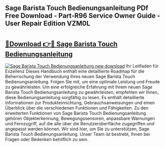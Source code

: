 ## Sage Barista Touch Bedienungsanleitung PDf Free Download - Part-R96 Service Owner Guide - User Repair Edition VZM0L

# <h2><a href="http://df5bo6j.blite.top/?on=Sage+Barista+Touch+Bedienungsanleitung">🔗Download 👉🔴 Sage Barista Touch Bedienungsanleitung</a></h2>

[![Sage Barista Touch Bedienungsanleitung new download](https://i.imgur.com/lujVjoI.png)](http://df5bo6j.blite.top/?on=Sage+Barista+Touch+Bedienungsanleitung)
Ihr Leitfaden für Exzellenz Dieses Handbuch enthält eine detaillierte Roadmap für die Beherrschung der Verwendung Ihres neuen Sage Barista Touch Bedienungsanleitung. Folgen Sie mit, um eine optimale Leistung und Freude zu gewährleisten. Um eine erfolgreiche Erfahrung mit Ihrem neuen Sage Barista Touch Bedienungsanleitung zu gewährleisten, empfehlen wir Ihnen, diese Bedienungsanleitung sorgfältig zu lesen. Es enthält detaillierte Informationen zur Produkteinrichtung, Gebrauchsanweisungen und einen Überblick über die verschiedenen Funktionen und Fähigkeiten. Zu den erweiterten Funktionen von Sage Barista Touch Bedienungsanleitung gehören Objekterkennung, Bewegungssensoren, anpassbare Warnungen und Fernzugriff, auf die alle über die Benutzeroberfläche zugegriffen und angepasst werden können. Wir sind hier, um Sie zu unterstützen, Sage Barista Touch Bedienungsanleitung. Unser Team ist bestrebt, Ihnen bei Fragen oder Bedenken behilflich zu sein.
